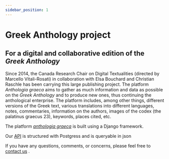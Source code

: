 ```yaml
---
sidebar_position: 1
---
```


# Greek Anthology project
## For a digital and collaborative edition of the *Greek Anthology* 

Since 2014, the Canada Research Chair on Digital Textualities (directed by Marcello Vitali-Rosati) in collaboration with Elsa Bouchard and Christian Raschle has been carrying this large publishing project. The platform *Anthologia graeca* aims to gather as much information and data as possible on the *Greek Anthology* and to produce new ones, thus continuing the anthological enterprise. The platform includes, among other things, different versions of the Greek text, various translations into different languages, notes, commentaries, information on the authors, images of the codex (the palatinus graecus 23), keywords, places cited, etc. 

The platform [*anthologia graeca*](https://anthologiagraeca.org/) is built using a Django framework.  

Our [API](https://anthologiagraeca.org/api/) is structured with Postgress and is queryable in json

If you have any questions, comments, or concerns, please feel free to [contact us](crc.ecrituresnumeriques@gmail.com) .